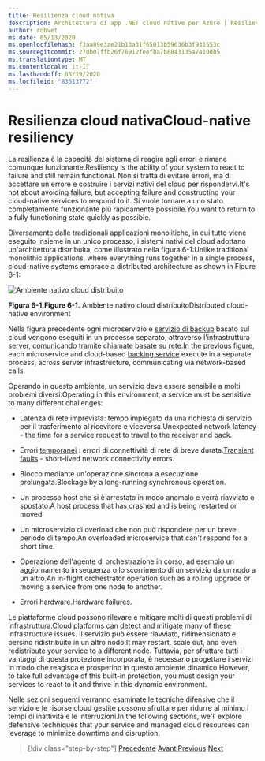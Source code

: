```yaml
---
title: Resilienza cloud nativa
description: Architettura di app .NET cloud native per Azure | Resilienza nativa del cloud
author: robvet
ms.date: 05/13/2020
ms.openlocfilehash: f3aa89e3ae21b13a31f65013b59636b3f931553c
ms.sourcegitcommit: 27db07ffb26f76912feefba7b884313547410db5
ms.translationtype: MT
ms.contentlocale: it-IT
ms.lasthandoff: 05/19/2020
ms.locfileid: "83613772"
---
```

# <a name="cloud-native-resiliency"></a><span data-ttu-id="8076a-103">Resilienza cloud nativa</span><span class="sxs-lookup"><span data-stu-id="8076a-103">Cloud-native resiliency</span></span>

<span data-ttu-id="8076a-104">La resilienza è la capacità del sistema di reagire agli errori e rimane comunque funzionante.</span><span class="sxs-lookup"><span data-stu-id="8076a-104">Resiliency is the ability of your system to react to failure and still remain functional.</span></span> <span data-ttu-id="8076a-105">Non si tratta di evitare errori, ma di accettare un errore e costruire i servizi nativi del cloud per rispondervi.</span><span class="sxs-lookup"><span data-stu-id="8076a-105">It's not about avoiding failure, but accepting failure and constructing your cloud-native services to respond to it.</span></span> <span data-ttu-id="8076a-106">Si vuole tornare a uno stato completamente funzionante più rapidamente possibile.</span><span class="sxs-lookup"><span data-stu-id="8076a-106">You want to return to a fully functioning state quickly as possible.</span></span>

<span data-ttu-id="8076a-107">Diversamente dalle tradizionali applicazioni monolitiche, in cui tutto viene eseguito insieme in un unico processo, i sistemi nativi del cloud adottano un'architettura distribuita, come illustrato nella figura 6-1:</span><span class="sxs-lookup"><span data-stu-id="8076a-107">Unlike traditional monolithic applications, where everything runs together in a single process, cloud-native systems embrace a distributed architecture as shown in Figure 6-1:</span></span>

![Ambiente nativo cloud distribuito](./media/distributed-cloud-native-environment.png)

<span data-ttu-id="8076a-109">**Figura 6-1.**</span><span class="sxs-lookup"><span data-stu-id="8076a-109">**Figure 6-1.**</span></span> <span data-ttu-id="8076a-110">Ambiente nativo cloud distribuito</span><span class="sxs-lookup"><span data-stu-id="8076a-110">Distributed cloud-native environment</span></span>

<span data-ttu-id="8076a-111">Nella figura precedente ogni microservizio e [servizio di backup](https://12factor.net/backing-services) basato sul cloud vengono eseguiti in un processo separato, attraverso l'infrastruttura server, comunicando tramite chiamate basate su rete.</span><span class="sxs-lookup"><span data-stu-id="8076a-111">In the previous figure, each microservice and cloud-based [backing service](https://12factor.net/backing-services) execute in a separate process, across server infrastructure, communicating via network-based calls.</span></span>

<span data-ttu-id="8076a-112">Operando in questo ambiente, un servizio deve essere sensibile a molti problemi diversi:</span><span class="sxs-lookup"><span data-stu-id="8076a-112">Operating in this environment, a service must be sensitive to many different challenges:</span></span>

- <span data-ttu-id="8076a-113">Latenza di rete imprevista: tempo impiegato da una richiesta di servizio per il trasferimento al ricevitore e viceversa.</span><span class="sxs-lookup"><span data-stu-id="8076a-113">Unexpected network latency - the time for a service request to travel to the receiver and back.</span></span>

- <span data-ttu-id="8076a-114">Errori [temporanei](https://docs.microsoft.com/azure/architecture/best-practices/transient-faults) : errori di connettività di rete di breve durata.</span><span class="sxs-lookup"><span data-stu-id="8076a-114">[Transient faults](https://docs.microsoft.com/azure/architecture/best-practices/transient-faults) - short-lived network connectivity errors.</span></span>

- <span data-ttu-id="8076a-115">Blocco mediante un'operazione sincrona a esecuzione prolungata.</span><span class="sxs-lookup"><span data-stu-id="8076a-115">Blockage by a long-running synchronous operation.</span></span>

- <span data-ttu-id="8076a-116">Un processo host che si è arrestato in modo anomalo e verrà riavviato o spostato.</span><span class="sxs-lookup"><span data-stu-id="8076a-116">A host process that has crashed and is being restarted or moved.</span></span>

- <span data-ttu-id="8076a-117">Un microservizio di overload che non può rispondere per un breve periodo di tempo.</span><span class="sxs-lookup"><span data-stu-id="8076a-117">An overloaded microservice that can't respond for a short time.</span></span>

- <span data-ttu-id="8076a-118">Operazione dell'agente di orchestrazione in corso, ad esempio un aggiornamento in sequenza o lo scorrimento di un servizio da un nodo a un altro.</span><span class="sxs-lookup"><span data-stu-id="8076a-118">An in-flight orchestrator operation such as a rolling upgrade or moving a service from one node to another.</span></span>

- <span data-ttu-id="8076a-119">Errori hardware.</span><span class="sxs-lookup"><span data-stu-id="8076a-119">Hardware failures.</span></span>

<span data-ttu-id="8076a-120">Le piattaforme cloud possono rilevare e mitigare molti di questi problemi di infrastruttura.</span><span class="sxs-lookup"><span data-stu-id="8076a-120">Cloud platforms can detect and mitigate many of these infrastructure issues.</span></span> <span data-ttu-id="8076a-121">Il servizio può essere riavviato, ridimensionato e persino ridistribuito in un altro nodo.</span><span class="sxs-lookup"><span data-stu-id="8076a-121">It may restart, scale out, and even redistribute your service to a different node.</span></span>  <span data-ttu-id="8076a-122">Tuttavia, per sfruttare tutti i vantaggi di questa protezione incorporata, è necessario progettare i servizi in modo che reagisca e prosperino in questo ambiente dinamico.</span><span class="sxs-lookup"><span data-stu-id="8076a-122">However, to take full advantage of this built-in protection, you must design your services to react to it and thrive in this dynamic environment.</span></span>

<span data-ttu-id="8076a-123">Nelle sezioni seguenti verranno esaminate le tecniche difensive che il servizio e le risorse cloud gestite possono sfruttare per ridurre al minimo i tempi di inattività e le interruzioni.</span><span class="sxs-lookup"><span data-stu-id="8076a-123">In the following sections, we'll explore defensive techniques that your service and managed cloud resources can leverage to minimize downtime and disruption.</span></span>

>[!div class="step-by-step"]
><span data-ttu-id="8076a-124">[Precedente](elastic-search-in-azure.md) 
> [Avanti](application-resiliency-patterns.md)</span><span class="sxs-lookup"><span data-stu-id="8076a-124">[Previous](elastic-search-in-azure.md)
[Next](application-resiliency-patterns.md)</span></span>
